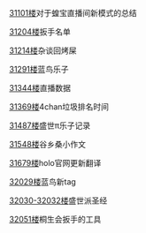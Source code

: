 [31101楼](https://bbs.nga.cn/read.php?tid=25842567&page=1556#l31101)对于蝗宝直播间新模式的总结

[31204楼](https://bbs.nga.cn/read.php?tid=25842567&page=1561#l31204)扳手名单

[31214楼](https://bbs.nga.cn/read.php?tid=25842567&page=1561#l31214)杂谈回烤屎

[31291楼](https://bbs.nga.cn/read.php?tid=25842567&page=1565#l31291)蓝鸟乐子

[31344楼](https://bbs.nga.cn/read.php?tid=25842567&page=1568#l31344)直播数据

[31369楼](https://bbs.nga.cn/read.php?tid=25842567&page=1569#l31369)4chan垃圾排名时间

[31487楼](https://bbs.nga.cn/read.php?tid=25842567&page=1575#l31487)盛世π乐子记录

[31548楼](https://bbs.nga.cn/read.php?tid=25842567&page=1578#l31548)谷乡桑小作文

[31679楼](https://bbs.nga.cn/read.php?tid=25842567&page=1584#l31679)holo官网更新翻译

[32029楼](https://bbs.nga.cn/read.php?tid=25842567&page=1602#l32029)蓝鸟新tag

[32030-32032楼](https://bbs.nga.cn/read.php?tid=25842567&page=1602#l32030)盛世派圣经

[32051楼](https://bbs.nga.cn/read.php?tid=25842567&page=1603#l32051)桐生会扳手的工具